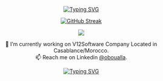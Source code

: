 

<div align="center">

  [![Typing SVG](https://readme-typing-svg.demolab.com?font=Fira+Code&weight=700&duration=1000&pause=1000&color=282EFF&center=true&vCenter=true&multiline=true&width=435&height=100&lines=Welcome+To+My+Profile;I'm+a+Full+Stack+Developer;%F0%9F%91%A8%E2%80%8D%F0%9F%92%BB)](https://git.io/typing-svg)

[![GitHub Streak](https://streak-stats.demolab.com?user=oboualla&theme=highcontrast)](https://github.com/oboualla)

<p align="center">
  <a href="https://skillicons.dev">
    <img src="https://skillicons.dev/icons?i=javascript,typescript,nodejs,php,python,react,html,css,c,postgres,mysql,docker,linux,git,github,gitlab,bash" />
  </a>
</p>

🔭 I’m currently working on V12Software Company Located in Casablance/Morocco.</br>
📫 Reach me on Linkedin <a href="https://www.linkedin.com/in/oboualla">@oboualla</a>.</br>

[![Typing SVG](https://readme-typing-svg.demolab.com?font=Fira+Code&pause=1000&width=435&lines=❤️+star+some+of+the+repos!+❤️)](https://git.io/typing-svg)
</div>
